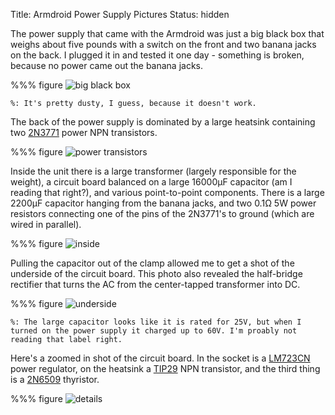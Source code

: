 Title: Armdroid Power Supply Pictures
Status: hidden

The power supply that came with the Armdroid was just a big black box that weighs about five pounds with a switch on the front and two banana jacks on the back. I plugged it in and tested it one day - something is broken, because no power came out the banana jacks.

%%% figure
    ![big black box]({attach}start/power/power_front.jpg)

    %: It's pretty dusty, I guess, because it doesn't work.

The back of the power supply is dominated by a large heatsink containing two [2N3771](../resources/resources/datasheets/2N3771-npn-transistor.pdf) power NPN transistors.

%%% figure
    ![power transistors]({attach}start/power/power_back.jpg)

Inside the unit there is a large transformer (largely responsible for the weight), a circuit board balanced on a large 16000&micro;F capacitor (am I reading that right?), and various point-to-point components. There is a large 2200&micro;F capacitor hanging from the banana jacks, and two 0.1&ohm; 5W power resistors connecting one of the pins of the 2N3771's to ground (which are wired in parallel).

%%% figure
    ![inside]({attach}start/power/power_inside.jpg)

Pulling the capacitor out of the clamp allowed me to get a shot of the underside of the circuit board. This photo also revealed the half-bridge rectifier that turns the AC from the center-tapped transformer into DC.

%%% figure
    ![underside]({attach}start/power/power_inside_under.jpg)

    %: The large capacitor looks like it is rated for 25V, but when I turned on the power supply it charged up to 60V. I'm proably not reading that label right.

Here's a zoomed in shot of the circuit board. In the socket is a [LM723CN](../resources/resources/datasheets/LM723CN-voltage-regulator.pdf) power regulator, on the heatsink a [TIP29](../resources/resources/datasheets/TIP29-TIP30-transistor.pdf) NPN transistor, and the third thing is a [2N6509](../resources/resources/datasheets/2N650x-scr.pdf) thyristor.

%%% figure
    ![details]({attach}start/power/power_circuit_detail.png)
